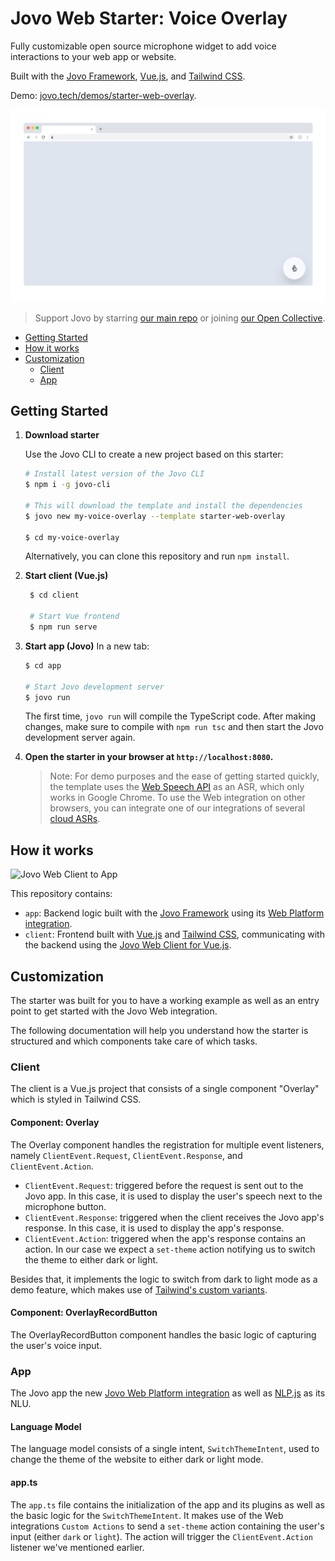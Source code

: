 # Jovo Web Starter: Voice Overlay

Fully customizable open source microphone widget to add voice interactions to your web app or website.

Built with the [Jovo Framework](https://github.com/jovotech/jovo-framework), [Vue.js](https://github.com/vuejs/vue), and [Tailwind CSS](https://github.com/tailwindlabs/tailwindcss).

Demo: [jovo.tech/demos/starter-web-overlay](https://www.jovo.tech/demos/starter-web-overlay/).

![Jovo Standalone Voice Experience](./img/starter-web-overlay.gif)

> Support Jovo by starring [our main repo](https://github.com/jovotech/jovo-framework) or joining [our Open Collective](https://opencollective.com/jovo-framework).

- [Getting Started](#getting-started)
- [How it works](#how-it-works)
- [Customization](#customization)
  - [Client](#client)
  - [App](#app)


## Getting Started

1.  **Download starter**

    Use the Jovo CLI to create a new project based on this starter:

    ```sh
    # Install latest version of the Jovo CLI
    $ npm i -g jovo-cli

    # This will download the template and install the dependencies
    $ jovo new my-voice-overlay --template starter-web-overlay

    $ cd my-voice-overlay
    ```
    Alternatively, you can clone this repository and run `npm install`.


2. **Start client (Vue.js)**
   ```sh
    $ cd client

    # Start Vue frontend
    $ npm run serve
    ```
3. **Start app (Jovo)**
    In a new tab:

    ```sh
    $ cd app

    # Start Jovo development server
    $ jovo run
    ```
    The first time, `jovo run` will compile the TypeScript code. After making changes, make sure to compile with `npm run tsc` and then start the Jovo development server again.

4. **Open the starter in your browser at `http://localhost:8080`.**

    > Note: For demo purposes and the ease of getting started quickly, the template uses the [Web Speech API](https://wicg.github.io/speech-api/) as an ASR, which only works in Google Chrome. To use the Web integration on other browsers, you can integrate one of our integrations of several [cloud ASRs](https://www.jovo.tech/marketplace/tag/asr).


## How it works

![Jovo Web Client to App](img/jovo-web-client-to-app.png)

This repository contains:
* `app`: Backend logic built with the [Jovo Framework](https://github.com/jovotech/jovo-framework) using its [Web Platform integration](https://github.com/jovotech/jovo-framework/tree/master/jovo-platforms/jovo-platform-web).
* `client`: Frontend built with [Vue.js](https://vuejs.org/) and [Tailwind CSS](https://tailwindcss.com/), communicating with the backend using the [Jovo Web Client for Vue.js](https://github.com/jovotech/jovo-framework/tree/master/jovo-clients/jovo-client-web-vue).



## Customization

The starter was built for you to have a working example as well as an entry point to get started with the Jovo Web integration.

The following documentation will help you understand how the starter is structured and which components take care of which tasks.

### Client

The client is a Vue.js project that consists of a single component "Overlay" which is styled in Tailwind CSS.

#### Component: Overlay

The Overlay component handles the registration for multiple event listeners, namely `ClientEvent.Request`, `ClientEvent.Response`, and `ClientEvent.Action`.

* `ClientEvent.Request`: triggered before the request is sent out to the Jovo app. In this case, it is used to display the user's speech next to the microphone button.
* `ClientEvent.Response`: triggered when the client receives the Jovo app's response. In this case, it is used to display the app's response.
* `ClientEvent.Action`: triggered when the app's response contains an action. In our case we expect a `set-theme` action notifying us to switch the theme to either dark or light.

Besides that, it implements the logic to switch from dark to light mode as a demo feature, which makes use of [Tailwind's custom variants](https://tailwindcss.com/docs/pseudo-class-variants#creating-custom-variants).

#### Component: OverlayRecordButton

The OverlayRecordButton component handles the basic logic of capturing the user's voice input.

### App

The Jovo app the new [Jovo Web Platform integration](http://jovo.tech/marketplace/jovo-platform-web) as well as [NLP.js](https://www.jovo.tech/marketplace/jovo-nlu-nlpjs) as its NLU.

#### Language Model

The language model consists of a single intent, `SwitchThemeIntent`, used to change the theme of the website to either dark or light mode.

#### app.ts

The `app.ts` file contains the initialization of the app and its plugins as well as the basic logic for the `SwitchThemeIntent`. It makes use of the Web integrations `Custom Actions` to send a `set-theme` action containing the user's input (either `dark` or `light`). The action will trigger the `ClientEvent.Action` listener we've mentioned earlier.
